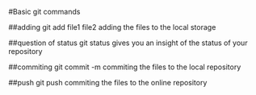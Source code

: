 #Basic git commands

##adding
git add file1 file2 
adding the files to the local storage

##question of status
git status 
gives you an insight of the status of your repository

##commiting
git commit -m 
commiting the files to the local repository

##push
git push 
commiting the files to the online repository
